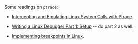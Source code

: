 Some readings on `ptrace`:
 - [Intercepting and Emulating Linux System Calls with Ptrace](https://nullprogram.com/blog/2018/06/23/).

 - [Writing a Linux Debugger Part 1: Setup](https://blog.tartanllama.xyz/writing-a-linux-debugger-setup/)  -- do part 2 as well.

 - [Implementing breakpoints in Linux](http://mainisusuallyafunction.blogspot.com/2011/01/implementing-breakpoints-on-x86-linux.html).
